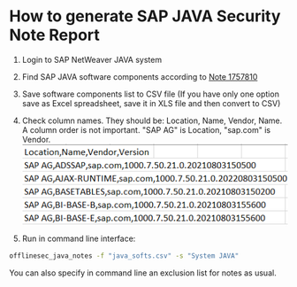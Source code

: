 # How to generate SAP JAVA Security Note Report
1. Login to SAP NetWeaver JAVA system
2. Find SAP JAVA software components according to [Note 1757810](https://launchpad.support.sap.com/#/notes/1757810)
3. Save software components list to CSV file (If you have only one option save as Excel spreadsheet, save it in XLS file and then convert to CSV)
4. Check column names. They should be: Location, Name, Vendor, Name. A column order is not important. "SAP AG" is Location, "sap.com" is Vendor.
![Screenshot](./img/java_csv.png)

5. Run in command line interface:
```sh
offlinesec_java_notes -f "java_softs.csv" -s "System JAVA"
```

You can also specify in command line an exclusion list for notes as usual.